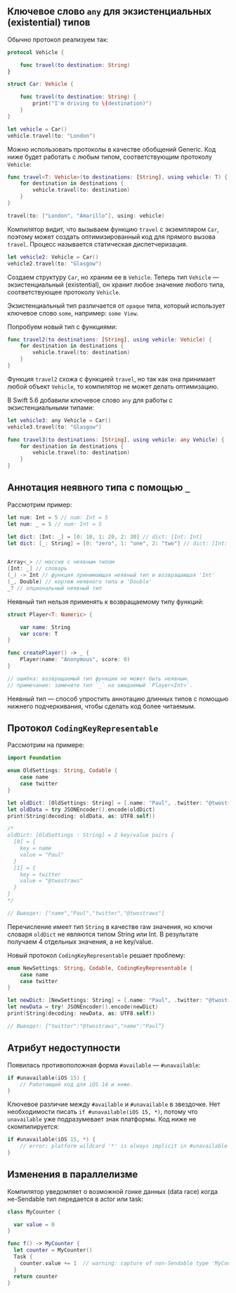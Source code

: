 ## Ключевое слово `any` для экзистенциальных (existential) типов

Обычно протокол реализуем так:

```swift
protocol Vehicle {

    func travel(to destination: String)
}

struct Car: Vehicle {

    func travel(to destination: String) {
        print("I'm driving to \(destination)")
    }
}

let vehicle = Car()
vehicle.travel(to: "London")
```

Можно использовать протоколы в качестве обобщений Generic. Код ниже будет работать с любым типом, соответствующим протоколу `Vehicle`:

```swift
func travel<T: Vehicle>(to destinations: [String], using vehicle: T) {
    for destination in destinations {
        vehicle.travel(to: destination)
    }
}

travel(to: ["London", "Amarillo"], using: vehicle)
```

Компилятор видит, что вызываем функцию `travel` с экземпляром `Car`, поэтому может создать оптимизированный код для прямого вызова `travel`. Процесс называется статическая диспетчеризация.

```swift
let vehicle2: Vehicle = Car()
vehicle2.travel(to: "Glasgow")
```

Создаем структуру `Car`, но храним ее в `Vehicle`. Теперь тип `Vehicle` — экзистенциальный (existential), он хранит любое значение любого типа, соответствующее протоколу `Vehicle`.

Экзистенциальный тип различается от `opaque` типа, который использует ключевое слово `some`, например: `some View`.

Попробуем новый тип с функциями:

```swift
func travel2(to destinations: [String], using vehicle: Vehicle) {
    for destination in destinations {
        vehicle.travel(to: destination)
    }
}
```

Функция `travel2` схожа с функцией `travel`, но так как она принимает любой объект `Vehicle`, то компилятор не может делать оптимизацию.

В Swift 5.6 добавили ключевое слово `any` для работы с экзистенциальными типами:

```swift
let vehicle3: any Vehicle = Car()
vehicle3.travel(to: "Glasgow")

func travel3(to destinations: [String], using vehicle: any Vehicle) {
    for destination in destinations {
        vehicle.travel(to: destination)
    }
}
```

## Аннотация неявного типа с помощью `_`

Рассмотрим пример:

```swift
let num: Int = 5 // num: Int = 5
let num: _ = 5 // num: Int = 5

let dict: [Int: _] = [0: 10, 1: 20, 2: 30] // dict: [Int: Int]
let dict: [_: String] = [0: "zero", 1: "one", 2: "two"] // dict: [Int: String]


Array<_> // массив с неявным типом
[Int: _] // словарь
(_) -> Int // функция принимающая неявный тип и возвращающая 'Int'
(_, Double) // кортеж неявного типа и 'Double'
_? // опциональный неявный тип
```

Неявный тип нельзя применять к возвращаемому типу функций:

```swift
struct Player<T: Numeric> {

    var name: String
    var score: T
}

func createPlayer() -> _ {
    Player(name: "Anonymous", score: 0)
}

// ошибка: возвращаемый тип функции не может быть неявным.
// примечание: замените тип `_` на ожидаемый `Player<Int>`.
```

Неявный тип — способ упростить аннотацию длинных типов с помощью нижнего подчеркивания, чтобы сделать код более читаемым.

## Протокол `CodingKeyRepresentable`

Рассмотрим на примере:

```swift
import Foundation

enum OldSettings: String, Codable {
    case name
    case twitter
}

let oldDict: [OldSettings: String] = [.name: "Paul", .twitter: "@twostraws"]
let oldData = try JSONEncoder().encode(oldDict)
print(String(decoding: oldData, as: UTF8.self))

/*
oldDict: [OldSettings : String] = 2 key/value pairs {
  [0] = {
    key = name
    value = "Paul"
  }
  [1] = {
    key = twitter
    value = "@twostraws"
  }
}
*/

// Выведет: ["name","Paul","twitter","@twostraws"]
```

Перечисление имеет тип `String` в качестве raw значения, но ключи словаря `oldDict` не являются типом String или Int. В результате получаем 4 отдельных значения, а не key/value.

Новый протокол `CodingKeyRepresentable` решает проблему:

```swift
enum NewSettings: String, Codable, CodingKeyRepresentable {
    case name
    case twitter
}

let newDict: [NewSettings: String] = [.name: "Paul", .twitter: "@twostraws"]
let newData = try! JSONEncoder().encode(newDict)
print(String(decoding: newData, as: UTF8.self))

// Выведет: {"twitter":"@twostraws","name":"Paul”}
```

## Атрибут недоступности

Появилась противоположная форма `#available` — `#unavailable`:

```swift
if #unavailable(iOS 15) {
    // Работающий код для iOS 14 и ниже.
}
```

Ключевое различие между `#available` и `#unavailable` в звездочке. Нет необходимости писать `if #unavailable(iOS 15, *)`, потому что `unavailable` уже подразумевает знак платформы. Код ниже не скомпилируется:

```swift
if #unavailable(iOS 15, *) {
    // error: platform wildcard '*' is always implicit in #unavailable
}
```

## Изменения в параллелизме

Компилятор уведомляет о возможной гонке данных (data race) когда не-Sendable тип передается в actor или task:

```swift
class MyCounter {

  var value = 0
}

func f() -> MyCounter {
  let counter = MyCounter()
  Task {
    counter.value += 1  // warning: capture of non-Sendable type 'MyCounter'
  }
  return counter
}
```
